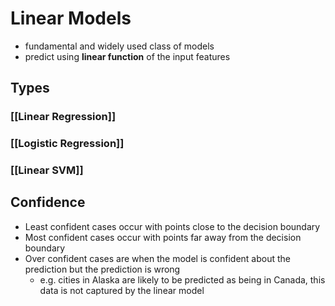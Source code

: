 # Linear Models
- fundamental and widely used class of models
- predict using **linear function** of the input features
## Types
### [[Linear Regression]]
### [[Logistic Regression]]
### [[Linear SVM]]
## Confidence
- Least confident cases occur with points close to the decision boundary
- Most confident cases occur with points far away from the decision boundary
- Over confident cases are when the model is confident about the prediction but the prediction is wrong
	- e.g. cities in Alaska are likely to be predicted as being in Canada, this data is not captured by the linear model